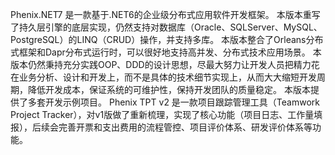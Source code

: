 Phenix.NET7 是一款基于.NET6的企业级分布式应用软件开发框架。
本版本重写了持久层引擎的底层实现，仍然支持对数据库（Oracle、SQLServer、MySQL、PostgreSQL）的LINQ（CRUD）操作，并支持多库。
本版本整合了Orleans分布式框架和Dapr分布式运行时，可以很好地支持高并发、分布式技术应用场景。
本版本仍然秉持充分实践OOP、DDD的设计思想，尽最大努力让开发人员把精力花在业务分析、设计和开发上，而不是具体的技术细节实现上，从而大大缩短开发周期，降低开发成本，保证系统的可维护性，保持开发团队的质量稳定。
本版本提供了多套开发示例项目。
Phenix TPT v2 是一款项目跟踪管理工具（Teamwork Project Tracker），对v1版做了重新梳理，实现了核心功能（项目日志、工作量填报），后续会完善开票和支出费用的流程管控、项目评价体系、研发评价体系等功能。